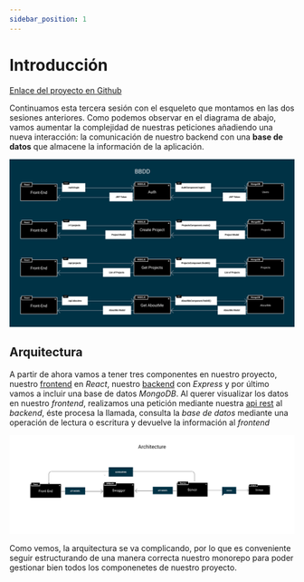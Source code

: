 ```yaml
---
sidebar_position: 1
---
```


# Introducción

[Enlace del proyecto en Github](https://github.com/lucferbux/Taller-BBDD)

Continuamos esta tercera sesión con el esqueleto que montamos en las dos sesiones anteriores. Como podemos observar en el diagrama de abajo, vamos aumentar la complejidad de nuestras peticiones añadiendo una nueva interacción: la comunicación de nuestro backend con una **base de datos** que almacene la información de la aplicación.

![BBDD Networking](../../static/img/tutorial/bbdd/bbdd.svg)

## Arquitectura

A partir de ahora vamos a tener tres componentes en nuestro proyecto, nuestro [frontend](../frontend/intro) en *React*, nuestro [backend](../backend/intro) con *Express* y por último vamos a incluir una base de datos *MongoDB*. Al querer visualizar los datos en nuestro *frontend*, realizamos una petición mediante nuestra [api rest](../backend/swagger.md) al *backend*, éste procesa la llamada, consulta la *base de datos* mediante una operación de lectura o escritura y devuelve la información al *frontend*

![BBDD Architecture](../../static/img/tutorial/bbdd/bbdd-architecture.svg)

Como vemos, la arquitectura se va complicando, por lo que es conveniente seguir estructurando de una manera correcta nuestro monorepo para poder gestionar bien todos los componenetes de nuestro proyecto.

